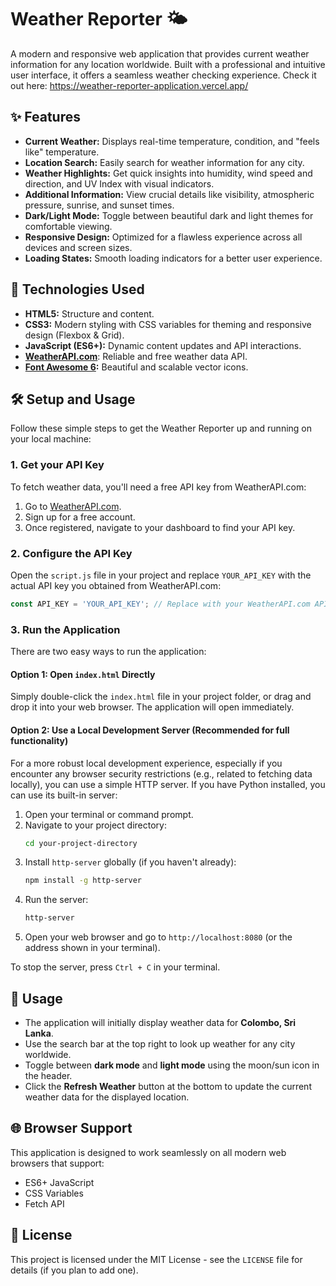 # Weather Reporter 🌤️

A modern and responsive web application that provides current weather information for any location worldwide. Built with a professional and intuitive user interface, it offers a seamless weather checking experience.
                   Check it out here: https://weather-reporter-application.vercel.app/ 

## ✨ Features

-   **Current Weather:** Displays real-time temperature, condition, and "feels like" temperature.
-   **Location Search:** Easily search for weather information for any city.
-   **Weather Highlights:** Get quick insights into humidity, wind speed and direction, and UV Index with visual indicators.
-   **Additional Information:** View crucial details like visibility, atmospheric pressure, sunrise, and sunset times.
-   **Dark/Light Mode:** Toggle between beautiful dark and light themes for comfortable viewing.
-   **Responsive Design:** Optimized for a flawless experience across all devices and screen sizes.
-   **Loading States:** Smooth loading indicators for a better user experience.

## 🚀 Technologies Used

-   **HTML5:** Structure and content.
-   **CSS3:** Modern styling with CSS variables for theming and responsive design (Flexbox & Grid).
-   **JavaScript (ES6+):** Dynamic content updates and API interactions.
-   **[WeatherAPI.com](https://www.weatherapi.com/)**: Reliable and free weather data API.
-   **[Font Awesome 6](https://fontawesome.com/):** Beautiful and scalable vector icons.

## 🛠️ Setup and Usage

Follow these simple steps to get the Weather Reporter up and running on your local machine:

### 1. Get your API Key

To fetch weather data, you'll need a free API key from WeatherAPI.com:

1.  Go to [WeatherAPI.com](https://www.weatherapi.com/).
2.  Sign up for a free account.
3.  Once registered, navigate to your dashboard to find your API key.

### 2. Configure the API Key

Open the `script.js` file in your project and replace `YOUR_API_KEY` with the actual API key you obtained from WeatherAPI.com:

```javascript
const API_KEY = 'YOUR_API_KEY'; // Replace with your WeatherAPI.com API key
```

### 3. Run the Application

There are two easy ways to run the application:

#### Option 1: Open `index.html` Directly

Simply double-click the `index.html` file in your project folder, or drag and drop it into your web browser. The application will open immediately.

#### Option 2: Use a Local Development Server (Recommended for full functionality)

For a more robust local development experience, especially if you encounter any browser security restrictions (e.g., related to fetching data locally), you can use a simple HTTP server. If you have Python installed, you can use its built-in server:

1.  Open your terminal or command prompt.
2.  Navigate to your project directory:
    ```bash
    cd your-project-directory
    ```
3.  Install `http-server` globally (if you haven't already):
    ```bash
    npm install -g http-server
    ```
4.  Run the server:
    ```bash
    http-server
    ```
5.  Open your web browser and go to `http://localhost:8080` (or the address shown in your terminal).

To stop the server, press `Ctrl + C` in your terminal.

## 📝 Usage

-   The application will initially display weather data for **Colombo, Sri Lanka**.
-   Use the search bar at the top right to look up weather for any city worldwide.
-   Toggle between **dark mode** and **light mode** using the moon/sun icon in the header.
-   Click the **Refresh Weather** button at the bottom to update the current weather data for the displayed location.

## 🌐 Browser Support

This application is designed to work seamlessly on all modern web browsers that support:

-   ES6+ JavaScript
-   CSS Variables
-   Fetch API

## 📄 License

This project is licensed under the MIT License - see the `LICENSE` file for details (if you plan to add one). 
